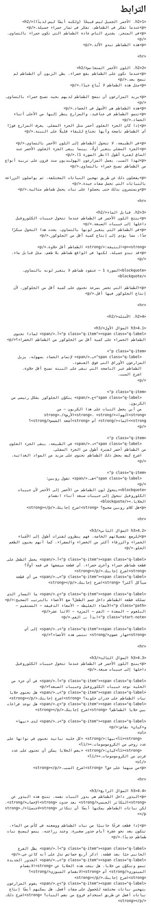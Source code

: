<!DOCTYPE html>
<html lang="ar" dir="rtl">
<head>
  <meta charset="utf-8" />
  <meta name="viewport" content="width=device-width, initial-scale=1" />
  <title>الترابط — الطماطم</title>
  <style>
    :root {
      --maxw: 900px;
      --fg: #111;
      --muted: #555;
      --rule: #ddd;
    }
    html, body {
      height: 100%;
      margin: 0;
      padding: 0;
      background: #fff;
      color: var(--fg);
      font-family: system-ui, -apple-system, "Segoe UI", Roboto, "Noto Naskh Arabic", "Noto Sans Arabic", "Helvetica Neue", Arial, sans-serif;
      line-height: 1.6;
      direction: rtl;          /* RTL layout */
      text-align: right;       /* Right-aligned text */
    }
    main {
      max-width: var(--maxw);
      margin: 2rem auto;
      padding: 0 1rem;
    }
    h1, h2, h3 {
      line-height: 1.3;
      margin: 1.2rem 0 0.6rem;
      font-weight: 700;
    }
    h1 { font-size: 2rem; }
    h2 { font-size: 1.4rem; }
    h3 { font-size: 1.15rem; }
    p { margin: 0.5rem 0; }
    hr {
      border: 0;
      border-top: 1px solid var(--rule);
      margin: 1.2rem 0;
    }
    .muted { color: var(--muted); }
    blockquote {
      margin: 0.75rem 0;
      padding: 0.5rem 1rem;
      border-right: 4px solid var(--rule); /* Right side for RTL */
      background: #fafafa;
    }
    ul, ol { margin: 0.5rem 1.2rem 0.5rem 0; padding: 0; }
    li { margin: 0.25rem 0; }
    /* Definition-like layout for lettered items */
    .q-item { margin: 0.5rem 0; }
    .q-label { font-weight: 600; display: inline; }
    .path {
      display: block;
      padding: 0.5rem 0.75rem;
      background: #fafafa;
      border: 1px solid var(--rule);
      border-radius: 6px;
      margin: 0.5rem 0;
      font-family: ui-monospace, SFMono-Regular, Menlo, Consolas, "Liberation Mono", monospace;
    }
    .start-note { font-weight: 600; }
  </style>
</head>
<body>
  <main>
    <h1>الترابط</h1>

    <h2>1. الأحمر الجميل ليس قبيحًا (ولكنه أيضًا ليس لذيذًا)</h2>
    <p>عندما تفكر في الطماطم، تفكر في ثمار حمراء جميلة.</p>
    <p>في المتجر، يشتري الناس عادة الطماطم التي تكون حمراء بالتساوي.</p>
    <p>هذه الطماطم تبدو الألذ.</p>

    <hr>

    <h2>2. اللون الأحمر المتجانس</h2>
    <p>عندما تكون على الطماطم بقع خضراء، يظن الزبون أن الطماطم لم تنضج بعد.</p>
    <p>مثل هذه الطماطم لا تُباع جيدًا.</p>

    <p>يريد المزارعون أن تنضج الطماطم لديهم بحيث تصبح حمراء بالتساوي.</p>
    <p>هذه الطماطم هي الأسهل في الحصاد.</p>
    <p>تنمو الطماطم في عناقيد، والمزارع ينظر إليها من الأعلى أثناء الحصاد.</p>
    <p>إذا كان الجزء العلوي أحمر مثل الجزء السفلي، يعرف المزارع فورًا أي الطماطم ناضجة وأيها تحتاج للبقاء قليلًا على النبتة.</p>

    <p>في الطبيعة، لا تتحول الطماطم إلى اللون الأحمر بالتساوي.</p>
    <p>الجزء السفلي يتغير أولًا، بينما يبقى الجزء العلوي الأخضر عند الساق لفترة أطول (انظر الصورة 1).</p>
    <p>لهذا السبب، يعمل المزارعون الهولنديون منذ قرون على تربية أنواع من الطماطم تصبح حمراء بالتساوي.</p>

    <p>يفعلون ذلك عن طريق تهجين النباتات المختلفة، ثم يواصلون الزراعة بالنباتات التي تحمل صفات جيدة.</p>
    <p>ويستمرون بذلك حتى يحصلوا على نبات يحمل طماطم مثالية.</p>

    <hr>

    <h2>3. قنابل الماء</h2>
    <p>ينتج اللون الأحمر في الطماطم عندما تتحول حبيبات الكلوروفيل داخلها إلى حبيبات الصبغة.</p>
    <p>في الطماطم التي يتغير لونها بالتساوي، يحدث هذا التحول مبكرًا جدًا، مما يؤدي إلى إنتاج كمية أقل من الجلوكوز.</p>

    <p><strong>النتيجة:</strong> الطماطم أقل حلاوة.</p>
    <p>قد تبدو جميلة، لكنها في الواقع طماطم بلا طعم، مثل قنابل ماء.</p>

    <blockquote>الصورة 1 – عنقود طماطم لا يتغير لونه بالتساوي.</blockquote>

    <p>الطماطم التي تحمر بسرعة تحتوي على كمية أقل من الجلوكوز، لأن إنتاج الجلوكوز فيها أقل.</p>

    <hr>

    <h2>4. الأسئلة</h2>

    <h3>4.1 السؤال الأول</h3>
    <p class="q-item"><span class="q-label">أ.</span> لماذا تحتوي الطماطم الحمراء على كمية أقل من الجلوكوز من الطماطم الخضراء؟</p>

    <p class="q-item">
      <span class="q-label">ب.</span> لإتمام الحصاد بسهولة، يزيل المزارعون الأوراق التي فوق العنقود.
      الطماطم غير الناضجة التي تبقى على النبتة تصبح أقل حلاوة.
      اشرح السبب.
    </p>

    <p class="q-item">
      <span class="q-label">ج.</span> يتكوّن الجلوكوز بشكل رئيسي من الكربون.
      من أين يحصل النبات على هذا الكربون — من <strong>الهواء</strong>، <strong>الأرض</strong>، <strong>الماء</strong> أم <strong>أشعة الشمس</strong>؟
    </p>

    <p class="q-item">
      <span class="q-label">د.</span> في الطبيعة، يبقى الجزء العلوي من الطماطم أخضر لفترة أطول من الجزء السفلي.
      اشرح كيف يجعل ذلك الطماطم تحتوي على مزيد من المواد الغذائية.
    </p>

    <p class="q-item">
      <span class="q-label">هـ.</span> تقول روبين:
    </p>
    <blockquote>«يتحول لون الطماطم من الأخضر إلى الأحمر لأن حبيبات الكلوروفيل تتحول إلى حبيبات صبغة أثناء انقسام الخلايا.»</blockquote>
    <p>هل كلام روبين صحيح؟ <strong>اشرح إجابتك.</strong></p>

    <hr>

    <h3>4.2 السؤال الثاني</h3>
    <p>للرضع تفضيلاتهم الخاصة. فهم ينظرون لفترات أطول إلى الأشياء الحمراء والزرقاء أكثر من الخضراء والصفراء. كما أنهم يحبون الطعم الحلو.</p>

    <p class="q-item"><span class="q-label">أ.</span> يحصل الطفل على قطعة طماطم حمراء وأخرى خضراء. أي قطعة سيضعها في فمه أولًا؟ <strong>اشرح إجابتك.</strong></p>
    <p class="q-item"><span class="q-label">ب.</span> من أي قطعة سيأكل أكثر؟ <strong>اشرح إجابتك.</strong></p>

    <p class="q-item"><span class="q-label">ج.</span> ما المسار الذي تسلكه قطعة الطماطم داخل جسم الطفل؟ ضع الأعضاء بالترتيب الصحيح:</p>
    <p class="path">الأمعاء الغليظة – الأمعاء الدقيقة – المستقيم – البلعوم – المعدة – الفم – المريء – الاثنا عشر</p>
    <p class="start-note">ابدأ بـ الفم.</p>

    <p class="q-item"><span class="q-label">د.</span> إلى أي <strong>جهاز عضوي</strong> تنتمي هذه الأعضاء؟</p>

    <hr>

    <h3>4.3 السؤال الثالث</h3>
    <p>ينتج اللون الأحمر في الطماطم عندما تتحول حبيبات الكلوروفيل داخلها إلى حبيبات صبغة.</p>

    <p class="q-item"><span class="q-label">أ.</span> في أي جزء من الخلية توجد حبيبات الكلوروفيل وحبيبات الصبغة؟</p>
    <p class="q-item"><span class="q-label">ب.</span> هل تحتوي خلايا نبات الطماطم على جدران خلوية؟ <strong>اشرح إجابتك.</strong></p>
    <p class="q-item"><span class="q-label">ج.</span> هل توجد فراغات بين خلايا الطماطم؟ <strong>اشرح إجابتك.</strong></p>

    <p class="q-item"><span class="q-label">د.</span> لدى «نيها» و«كيان» نقاش:</p>
    <ul>
      <li><strong>نيها:</strong> «كل خلية نباتية تحتوي في نواتها على عدد زوجي من الكروموسومات.»</li>
      <li><strong>كيان:</strong> «بعض الخلايا يمكن أن تحتوي على عدد فردي من الكروموسومات.»</li>
    </ul>
    <p>من منهما على حق؟ <strong>اشرح السبب.</strong></p>

    <hr>

    <h3>4.4 السؤال الرابع</h3>
    <p>البذور داخل الطماطم هي بذور النبات نفسه. تنتج هذه البذور عن <strong>التكاثر الجنسي</strong> بعد حدوث <strong>الإخصاب</strong>. لكن نباتات الطماطم يمكنها أيضًا أن تتكاثر <strong>لاجنسيًا</strong>.</p>

    <p>إذا قطعت فرعًا جانبيًا من نبات الطماطم ووضعته في كأس من الماء، تتكون بعد نحو عشرة أيام جذور صغيرة. وعند زراعته، ينمو ليصبح نبات طماطم جديدًا.</p>

    <p class="q-item"><span class="q-label">أ.</span> يظل الفرع الجانبي حيًا بعد قطعه. اذكر أربع خصائص تدل على أنه كائن حي.</p>
    <p class="q-item"><span class="q-label">ب.</span> الجذور الجديدة تنمو وتتكوّن من خلايا. هل نتجت هذه الخلايا عن <strong>الانقسام الميتوزي</strong> أم <strong>الانقسام الميوزي</strong>؟ <strong>اشرح إجابتك.</strong></p>
    <p class="q-item"><span class="q-label">ج.</span> يقوم المزارعون بتهجين نباتات مختلفة للحصول على صفات أفضل. هل يمكنهم أيضًا إنتاج نباتات أفضل عن طريق استخدام فروع من نفس النبات؟ <strong>اشرح ذلك.</strong></p>
  </main>
</body>
</html>